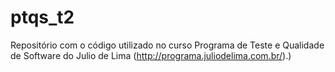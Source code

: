 # ptqs_t2
Repositório com o código utilizado no curso Programa de Teste e Qualidade de Software do Julio de Lima (http://programa.juliodelima.com.br/).)

